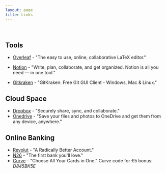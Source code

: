 ```yaml
---
layout: page
title: Links
---
```


&nbsp;

## Tools

* [Overleaf](https://www.overleaf.com?r=da435ecc&rm=d&rs=b) - "The easy to use, online, collaborative LaTeX editor."
* [Notion](https://www.notion.so/?r=541370b8131f41ed91fe854cad497ee0) - "Write, plan, collaborate, and get organized. Notion is all you need — in one tool."

* [Gitkraken](https://www.gitkraken.com/invite/cvVpwn5X) - "GitKraken: Free Git GUI Client - Windows, Mac & Linux."

## Cloud Space

* [Dropbox](https://db.tt/bBFwOqOR) - "Securely share, sync, and collaborate."
* [Onedrive](https://onedrive.live.com?invref=0f9c6e4e90bf447b&invscr=90) - "Save your files and photos to OneDrive and get them from any device, anywhere."

## Online Banking

* [Revolut](https://revolut.com/referral/scark40l!G10D21) - "A Radically Better Account."
* [N26](https://n26.com/r/oscaro7893) - "The first bank you'll love."
* [Curve](https://curve.page.link/X7SPV) - "Choose All Your Cards in One." Curve code for €5 bonus: *D845BK5E*
